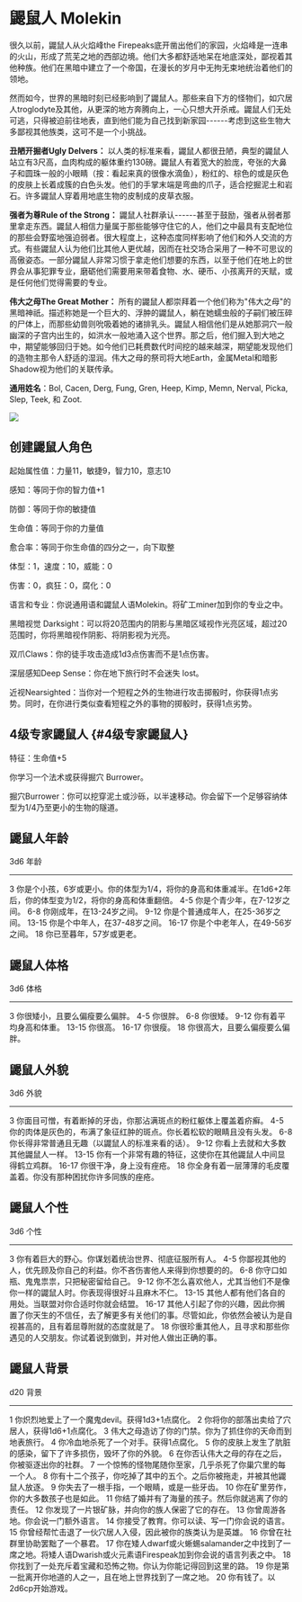 # 鼹鼠人 Molekin

很久以前，鼹鼠人从火焰峰the
Firepeaks底开凿出他们的家园，火焰峰是一连串的火山，形成了荒芜之地的西部边境。他们大多都舒适地呆在地底深处，鄙视着其他种族。他们在黑暗中建立了一个帝国，在漫长的岁月中无拘无束地统治着他们的领地。

然而如今，世界的黑暗时刻已经影响到了鼹鼠人。那些来自下方的怪物们，如穴居人troglodyte及其他，从更深的地方奔腾向上，一心只想大开杀戒。鼹鼠人们无处可逃，只得被迫前往地表，直到他们能为自己找到新家园------考虑到这些生物大多鄙视其他族类，这可不是一个小挑战。

**丑陋开掘者Ugly Delvers：**
以人类的标准来看，鼹鼠人都很丑陋，典型的鼹鼠人站立有3尺高，血肉构成的躯体重约130磅。鼹鼠人有着宽大的脸庞，夸张的大鼻子和圆珠一般的小眼睛（按：看起来真的很像水滴鱼），粉红的、棕色的或是灰色的皮肤上长着成簇的白色头发。他们的手掌末端是弯曲的爪子，适合挖掘泥土和岩石。许多鼹鼠人穿着用地底生物的皮制成的皮草衣服。

**强者为尊Rule of the Strong：**
鼹鼠人社群承认------甚至于鼓励，强者从弱者那里拿走东西。鼹鼠人相信力量属于那些能够守住它的人，他们之中最具有支配地位的那些会野蛮地强迫弱者。很大程度上，这种态度同样影响了他们和外人交流的方式。有些鼹鼠人认为他们比其他人更优越，因而在社交场合采用了一种不可思议的高傲姿态。一部分鼹鼠人非常习惯于拿走他们想要的东西，以至于他们在地上的世界会从事犯罪专业，磨砺他们需要用来带着食物、水、硬币、小孩离开的天赋，或是任何他们觉得需要的专业。

**伟大之母The Great Mother：**
所有的鼹鼠人都崇拜着一个他们称为"伟大之母"的黑暗神祇。描述称她是一个巨大的、浮肿的鼹鼠人，躺在她蠕虫般的子嗣们被压碎的尸体上，而那些幼兽则吮吸着她的诸排乳头。鼹鼠人相信他们是从她那洞穴一般幽深的子宫内出生的，如洪水一般地涌入这个世界。那之后，他们掘入到大地之中，期望能够回归于她。如今他们已耗费数代时间挖的越来越深，期望能发现他们的造物主那令人舒适的湿润。伟大之母的祭司将大地Earth，金属Metal和暗影Shadow视为他们的关联传承。

**通用姓名**：Bol, Cacen, Derg, Fung, Gren, Heep, Kimp, Memn, Nerval,
Picka, Slep, Teek, 和 Zoot.

![](https://sdlpic.oss-cn-beijing.aliyuncs.com/pic/20210619114422.png)

## 创建鼹鼠人角色

起始属性值：力量11，敏捷9，智力10，意志10

感知：等同于你的智力值+1

防御：等同于你的敏捷值

生命值：等同于你的力量值

愈合率：等同于你生命值的四分之一，向下取整

体型：1，速度：10，威能：0

伤害：0，疯狂：0，腐化：0

语言和专业：你说通用语和鼹鼠人语Molekin。将矿工miner加到你的专业之中。

黑暗视觉
Darksight：可以将20范围内的阴影与黑暗区域视作光亮区域，超过20范围时，你将黑暗视作阴影、将阴影视为光亮。

双爪Claws：你的徒手攻击造成1d3点伤害而不是1点伤害。

深层感知Deep Sense：你在地下旅行时不会迷失 lost。

近视Nearsighted：当你对一个短程之外的生物进行攻击掷骰时，你获得1点劣势。同时，在你进行类似查看短程之外的事物的掷骰时，获得1点劣势。

## 4级专家鼹鼠人 {#4级专家鼹鼠人}

特征：生命值+5

你学习一个法术或获得掘穴 Burrower。

掘穴Burrower：你可以挖穿泥土或沙砾，以半速移动。你会留下一个足够容纳体型为1/4乃至更小的生物的隧道。

## 鼹鼠人年龄

  3d6     年龄
  ------- ------------------------------------------------------------------------------------------------------------------
  3       你是个小孩，6岁或更小。你的体型为1/4，将你的身高和体重减半。在1d6+2年后，你的体型变为1/2，将你的身高和体重翻倍。
  4-5     你是个青少年，在7-12岁之间。
  6-8     你刚成年，在13-24岁之间。
  9-12    你是个普通成年人，在25-36岁之间。
  13-15   你是个中年人，在37-48岁之间。
  16-17   你是个中老年人，在49-56岁之间。
  18      你已至暮年，57岁或更老。

## 鼹鼠人体格

  3d6     体格
  ------- --------------------------------
  3       你很矮小，且要么偏瘦要么偏胖。
  4-5     你很胖。
  6-8     你很矮。
  9-12    你有着平均身高和体重。
  13-15   你很高。
  16-17   你很瘦。
  18      你很高大，且要么偏瘦要么偏胖。

## 鼹鼠人外貌

  3d6     外貌
  ------- ----------------------------------------------------------------------
  3       你面目可憎，有着断掉的牙齿，你那沾满斑点的粉红躯体上覆盖着疥癣。
  4-5     你的肉体是灰色的，布满了象征红肿的斑点。你长着松软的眼睛且没有头发。
  6-8     你长得非常普通且无趣（以鼹鼠人的标准来看的话）。
  9-12    你看上去就和大多数其他鼹鼠人一样。
  13-15   你有一个非常有趣的特征，这使你在其他鼹鼠人中间显得鹤立鸡群。
  16-17   你很干净，身上没有痤疮。
  18      你全身有着一层薄薄的毛皮覆盖着。你没有那种困扰你许多同族的痤疮。

## 鼹鼠人个性

  3d6     个性
  ------- ----------------------------------------------------------------------------------------------------------------------------------------------
  3       你有着巨大的野心。你谋划着统治世界、彻底征服所有人。
  4-5     你鄙视其他的人，优先顾及你自己的利益。你不吝伤害他人来得到你想要的的。
  6-8     你守口如瓶、鬼鬼祟祟，只把秘密留给自己。
  9-12    你不怎么喜欢他人，尤其当他们不是像你一样的鼹鼠人时。你表现得很好斗且麻木不仁。
  13-15   其他人都有他们各自的用处。当联盟对你合适时你就会结盟。
  16-17   其他人引起了你的兴趣，因此你搁置了你天生的不信任，去了解更多有关他们的事。尽管如此，你依然会被认为是自视甚高的，且有着屈尊附就的态度就是了。
  18      你很珍重其他人，且寻求和那些你遇见的人交朋友。你试着说到做到，并对他人做出正确的事。

## 鼹鼠人背景

  d20   背景
  ----- -----------------------------------------------------------------------------------------------------------------
  1     你炽烈地爱上了一个魔鬼devil。获得1d3+1点腐化。
  2     你将你的部落出卖给了穴居人，获得1d6+1点腐化。
  3     伟大之母造访了你的门禁。你为了抓住你的天命而到地表旅行。
  4     你冷血地杀死了一个对手。获得1点腐化。
  5     你的皮肤上发生了肮脏的感染，留下了许多损伤，毁坏了你的外貌。
  6     在你否认伟大之母的存在之后，你被驱逐出你的社群。
  7     一个惊怖的怪物尾随你至家，几乎杀死了你巢穴里的每一个人。
  8     你有十二个孩子，你吃掉了其中的五个。之后你被拖走，并被其他鼹鼠人放逐。
  9     你失去了一根手指，一个眼睛，或是一些牙齿。
  10    你在矿里劳作，你的大多数孩子也是如此。
  11    你结了婚并有了海量的孩子。然后你就逃离了你的责任。
  12    你发现了一片银矿脉，并向你的族人保密了它的存在。
  13    你曾周游各地。你会说一门额外语言。
  14    你接受了教育。你可以读、写一门你会说的语言。
  15    你曾经帮忙击退了一伙穴居人入侵，因此被你的族类认为是英雄。
  16    你曾在社群里协助罢黜了一个暴君。
  17    你在矮人dwarf或火蜥蜴salamander之中找到了一席之地。将矮人语Dwarish或火元素语Firespeak加到你会说的语言列表之中。
  18    你找到了一处充斥着宝藏和恐怖之物。你认为你能记得回到这里的路。
  19    你是第一批离开你地道的人之一，且在地上世界找到了一席之地。
  20    你有钱了。以2d6cp开始游戏。

 
